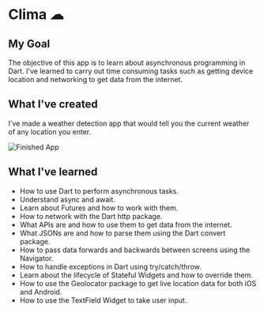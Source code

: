 # Clima ☁

## My Goal

The objective of this app is to learn about asynchronous programming in Dart. I've learned to carry out time consuming tasks such as getting device location and networking to get data from the internet. 


## What I've created

I've made a weather detection app that would tell you the current weather of any location you enter. 

![Finished App](https://github.com/londonappbrewery/Images/blob/master/clima-demo.gif)

## What I've learned

- How to use Dart to perform asynchronous tasks.
- Understand async and await.
- Learn about Futures and how to work with them.
- How to network with the Dart http package.
- What APIs are and how to use them to get data from the internet.
- What JSONs are and how to parse them using the Dart convert package.
- How to pass data forwards and backwards between screens using the Navigator.
- How to handle exceptions in Dart using try/catch/throw.
- Learn about the lifecycle of Stateful Widgets and how to override them.
- How to use the Geolocator package to get live location data for both iOS and Android.
- How to use the TextField Widget to take user input.

